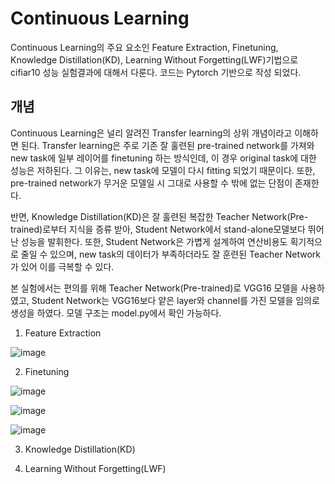 # Continuous Learning

Continuous Learning의 주요 요소인 Feature Extraction, Finetuning, Knowledge Distillation(KD), Learning Without Forgetting(LWF)기법으로 cifiar10 성능 실험결과에 대해서 다룬다. 코드는 Pytorch 기반으로 작성 되었다.

## 개념
Continuous Learning은 널리 알려진 Transfer learning의 상위 개념이라고 이해하면 된다. Transfer learning은 주로 기존 잘 훌련된 pre-trained network를 가져와 new task에 일부 레이어를 finetuning 하는 방식인데, 이 경우 original task에 대한 성능은 저하된다. 그 이유는, new task에 모델이 다시 fitting 되었기 때문이다. 또한, pre-trained network가 무거운 모델일 시 그대로 사용할 수 밖에 없는 단점이 존재한다.

반면, Knowledge Distillation(KD)은 잘 훌련된 복잡한 Teacher Network(Pre-trained)로부터 지식을 증류 받아, Student Network에서 stand-alone모델보다 뛰어난 성능을 발휘한다. 또한, Student Network은 가볍게 설계하여 연산비용도 획기적으로 줄일 수 있으며, new task의 데이터가 부족하더라도 잘 훈련된 Teacher Network가 있어 이를 극복할 수 있다.

본 실험에서는 편의를 위해 Teacher Network(Pre-trained)로 VGG16 모델을 사용하였고, Student Network는 VGG16보다 얕은 layer와 channel를 가진 모델을 임의로 생성을 하였다. 모델 구조는 model.py에서 확인 가능하다.

1. Feature Extraction

![image](https://user-images.githubusercontent.com/52276191/115985911-e7823d00-a5e8-11eb-891f-a9cbb0e6fc47.png)


2. Finetuning

![image](https://user-images.githubusercontent.com/52276191/115985926-fd8ffd80-a5e8-11eb-9412-81f67be3a960.png)

![image](https://user-images.githubusercontent.com/52276191/115985930-fff25780-a5e8-11eb-9ed4-b7995bcc73f6.png)

![image](https://user-images.githubusercontent.com/52276191/115985933-0254b180-a5e9-11eb-9331-6efdd46b4ada.png)



3. Knowledge Distillation(KD) 

4. Learning Without Forgetting(LWF)


